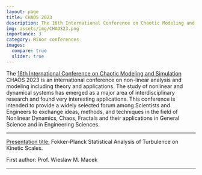 ```yaml
---
layout: page
title: CHAOS 2023
description: The 16th International Conference on Chaotic Modeling and Simulation, CHAOS 2023, Heraklion, Crete, Greece
img: assets/img/CHAOS23.png
importance: 3
category: Minor conferences
images:
  compare: true
  slider: true
---
```


The [16th International Conference on Chaotic Modeling and Simulation](http://www.cmsim.org/chaos2023.html) CHAOS 2023 is an international conference on non-linear analysis and modeling including theory and applications.
The study of nonlinear and dynamical systems has emerged as a major area of interdisciplinary research and found very interesting applications. This conference is intended to provide a widely selected forum among Scientists and Engineers to exchange ideas, methods, and techniques in the field of Nonlinear Dynamics, Chaos, Fractals and their applications in General Science and in Engineering Sciences.

---


<u>Presentation title:</u> Fokker-Planck Statistical Analysis of Turbulence on Kinetic Scales.

First author: Prof. Wieslaw M. Macek


---
